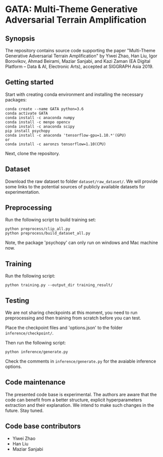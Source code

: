 # GATA: Multi-Theme Generative Adversarial Terrain Amplification

## Synopsis

The repository contains source code supporting the paper "Multi-Theme Generative Adversarial Terrain Amplification" by Yiwei Zhao, Han Liu, Igor Borovikov, Ahmad Beirami, Maziar Sanjabi, and Kazi Zaman (EA Digital Platform – Data & AI, Electronic Arts), accepted at SIGGRAPH Asia 2019.

## Getting started

Start with creating conda environment and installing the necessary packages:

    conda create --name GATA python=3.6
    conda activate GATA
    conda install -c anaconda numpy
    conda install -c menpo opencv
    conda install -c anaconda scipy
    pip install psychopy
    conda install -c anaconda 'tensorflow-gpu=1.10.*'(GPU)
    or
    conda install -c aaronzs tensorflow=1.10(CPU)

Next, clone the repository.

## Dataset

Download the raw dataset to folder `dataset/raw_dataset/`. We will provide some links to the potential sources of publicly available datasets for experimentation.
  
## Preprocessing

Run the following script to build training set:

    python preprocess/clip_all.py
    python preprocess/build_dataset_all.py
 
Note, the package 'psychopy' can only run on windows and Mac machine now.

## Training

Run the following script:

    python training.py --output_dir training_result/
    
## Testing

We are not sharing checkpoints at this moment, you need to run preprocessing and then training from scratch before you can test.

Place the checkpoint files and 'options.json' to the folder `inference/checkpoint/`.

Then run the following script:

    python inference/generate.py
    
Check the comments in `inference/generate.py` for the avaiable inference options.

## Code maintenance

The presented code base is experimental. The authors are aware that the code can benefit from a better structure,
explicit hyperparameters extraction and their explanation. We intend to make such changes in the future. Stay tuned.

## Code base contributors

- Yiwei Zhao
- Han Liu
- Maziar Sanjabi
